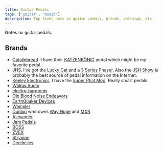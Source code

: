 ```yaml
---
title: Guitar Pedals
tags: ['guitar', 'music']
description: Top level note on guitar pedals, brands, settings, etc.
---
```


Notes on guitar pedals.

## Brands
- [Catalinbread](https://catalinbread.com). I have their [KATZENKÖNIG](https://catalinbread.com/products/katzenkonig) pedal which might be my favorite pedal.
- [JHS](https://jhspedals.info). I've got the [Lucky Cat](https://jhspedals.info/collections/discontinued-rare/products/lucky-cat-delay) and a [3 Series Phaser](https://jhspedals.info/collections/3-series/products/3-series-phaser). Also the [JSH Show](https://thejhsshow.com) is probably the best source of pedal information on the Internet.
- [Keeley Electronics](https://robertkeeley.com). I have the [Super Phat Mod](https://robertkeeley.com/product/super-phat-mod/). Really smart pedals.
- [Walrus Audio](https://www.walrusaudio.com)
- [electro-harmonix](https://www.ehx.com)
- [Old Blood Noise Endeavors](https://oldbloodnoise.com)
- [EarthQuaker Devices](https://www.earthquakerdevices.com)
- [Wampler](https://www.wamplerpedals.com)
- [Dunlop](https://www.jimdunlop.com) who owns [Way Huge](http://wayhuge.com) and [MXR](https://www.jimdunlop.com/products/electronics/mxr/).
- [Alexander](https://www.alexanderpedals.com)
- [Jam Pedals](https://www.jampedals.com/)
- [BOSS](https://www.boss.info/us/)
- [ZVEX](https://www.zvex.com)
- [Strymon](https://www.strymon.net)
- [Decibelics](https://decibelics.com)